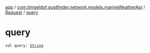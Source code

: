 [app](../../index.md) / [com.timgeldof.gustfinder.network.models.marineWeatherApi](../index.md) / [Request](index.md) / [query](./query.md)

# query

`val query: `[`String`](https://kotlinlang.org/api/latest/jvm/stdlib/kotlin/-string/index.html)